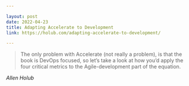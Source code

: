 ```yaml
---

layout: post
date: 2022-04-23
title: Adapting Accelerate to Development
link: https://holub.com/adapting-accelerate-to-development/

---
```


> The only problem with Accelerate (not really a problem), is that the book is DevOps focused, so let’s take a look at how you’d apply the four critical metrics to the Agile-development part of the equation.

_Allen Holub_